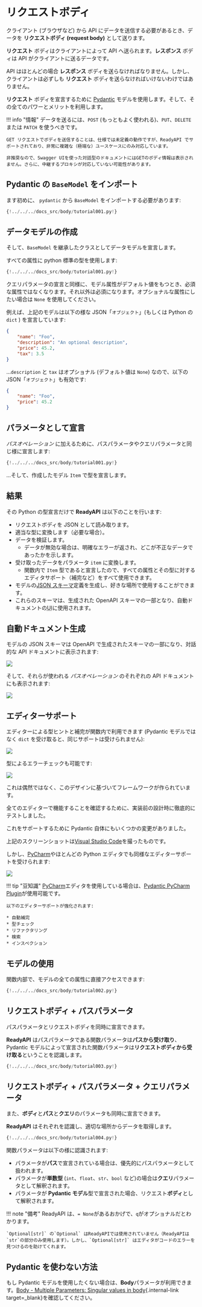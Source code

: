 # リクエストボディ

クライアント (ブラウザなど) から API にデータを送信する必要があるとき、データを **リクエストボディ (request body)** として送ります。

**リクエスト** ボディはクライアントによって API へ送られます。**レスポンス** ボディは API がクライアントに送るデータです。

API はほとんどの場合 **レスポンス** ボディを送らなければなりません。しかし、クライアントは必ずしも **リクエスト** ボディを送らなければいけないわけではありません。

**リクエスト** ボディを宣言するために <a href="https://pydantic-docs.helpmanual.io/" class="external-link" target="_blank">Pydantic</a> モデルを使用します。そして、その全てのパワーとメリットを利用します。

!!! info "情報"
データを送るには、`POST` (もっともよく使われる)、`PUT`、`DELETE` または `PATCH` を使うべきです。

    GET リクエストでボディを送信することは、仕様では未定義の動作ですが、ReadyAPI でサポートされており、非常に複雑な（極端な）ユースケースにのみ対応しています。

    非推奨なので、Swagger UIを使った対話型のドキュメントにはGETのボディ情報は表示されません。さらに、中継するプロキシが対応していない可能性があります。

## Pydantic の `BaseModel` をインポート

ます初めに、 `pydantic` から `BaseModel` をインポートする必要があります:

```Python hl_lines="2"
{!../../../docs_src/body/tutorial001.py!}
```

## データモデルの作成

そして、`BaseModel` を継承したクラスとしてデータモデルを宣言します。

すべての属性に python 標準の型を使用します:

```Python hl_lines="5-9"
{!../../../docs_src/body/tutorial001.py!}
```

クエリパラメータの宣言と同様に、モデル属性がデフォルト値をもつとき、必須な属性ではなくなります。それ以外は必須になります。オプショナルな属性にしたい場合は `None` を使用してください。

例えば、上記のモデルは以下の様な JSON「`オブジェクト`」(もしくは Python の `dict` ) を宣言しています:

```JSON
{
    "name": "Foo",
    "description": "An optional description",
    "price": 45.2,
    "tax": 3.5
}
```

...`description` と `tax` はオプショナル (デフォルト値は `None`) なので、以下の JSON「`オブジェクト`」も有効です:

```JSON
{
    "name": "Foo",
    "price": 45.2
}
```

## パラメータとして宣言

_パスオペレーション_ に加えるために、パスパラメータやクエリパラメータと同じ様に宣言します:

```Python hl_lines="16"
{!../../../docs_src/body/tutorial001.py!}
```

...そして、作成したモデル `Item` で型を宣言します。

## 結果

その Python の型宣言だけで **ReadyAPI** は以下のことを行います:

- リクエストボディを JSON として読み取ります。
- 適当な型に変換します（必要な場合）。
- データを検証します。
  - データが無効な場合は、明確なエラーが返され、どこが不正なデータであったかを示します。
- 受け取ったデータをパラメータ `item` に変換します。
  - 関数内で `Item` 型であると宣言したので、すべての属性とその型に対するエディタサポート（補完など）をすべて使用できます。
- モデルの<a href="http://json-schema.org" class="external-link" target="_blank">JSON スキーマ</a>定義を生成し、好きな場所で使用することができます。
- これらのスキーマは、生成された OpenAPI スキーマの一部となり、自動ドキュメントの<abbr title = "User Interfaces">UI</abbr>に使用されます。

## 自動ドキュメント生成

モデルの JSON スキーマは OpenAPI で生成されたスキーマの一部になり、対話的な API ドキュメントに表示されます:

<img src="/img/tutorial/body/image01.png">

そして、それらが使われる _パスオペレーション_ のそれぞれの API ドキュメントにも表示されます:

<img src="/img/tutorial/body/image02.png">

## エディターサポート

エディターによる型ヒントと補完が関数内で利用できます (Pydantic モデルではなく `dict` を受け取ると、同じサポートは受けられません):

<img src="/img/tutorial/body/image03.png">

型によるエラーチェックも可能です:

<img src="/img/tutorial/body/image04.png">

これは偶然ではなく、このデザインに基づいてフレームワークが作られています。

全てのエディターで機能することを確認するために、実装前の設計時に徹底的にテストしました。

これをサポートするために Pydantic 自体にもいくつかの変更がありました。

上記のスクリーンショットは<a href="https://code.visualstudio.com" class="external-link" target="_blank">Visual Studio Code</a>を撮ったものです。

しかし、<a href="https://www.jetbrains.com/pycharm/" class="external-link" target="_blank">PyCharm</a>やほとんどの Python エディタでも同様なエディターサポートを受けられます:

<img src="/img/tutorial/body/image05.png">

!!! tip "豆知識"
<a href="https://www.jetbrains.com/pycharm/" class="external-link" target="_blank">PyCharm</a>エディタを使用している場合は、<a href="https://github.com/koxudaxi/pydantic-pycharm-plugin/" class="external-link" target="_blank">Pydantic PyCharm Plugin</a>が使用可能です。

    以下のエディターサポートが強化されます:

    * 自動補完
    * 型チェック
    * リファクタリング
    * 検索
    * インスペクション

## モデルの使用

関数内部で、モデルの全ての属性に直接アクセスできます:

```Python hl_lines="19"
{!../../../docs_src/body/tutorial002.py!}
```

## リクエストボディ + パスパラメータ

パスパラメータとリクエストボディを同時に宣言できます。

**ReadyAPI** はパスパラメータである関数パラメータは**パスから受け取り**、Pydantic モデルによって宣言された関数パラメータは**リクエストボディから受け取る**ということを認識します。

```Python hl_lines="15-16"
{!../../../docs_src/body/tutorial003.py!}
```

## リクエストボディ + パスパラメータ + クエリパラメータ

また、**ボディ**と**パス**と**クエリ**のパラメータも同時に宣言できます。

**ReadyAPI** はそれぞれを認識し、適切な場所からデータを取得します。

```Python hl_lines="16"
{!../../../docs_src/body/tutorial004.py!}
```

関数パラメータは以下の様に認識されます:

- パラメータが**パス**で宣言されている場合は、優先的にパスパラメータとして扱われます。
- パラメータが**単数型** (`int`、`float`、`str`、`bool` など)の場合は**クエリ**パラメータとして解釈されます。
- パラメータが **Pydantic モデル**型で宣言された場合、リクエスト**ボディ**として解釈されます。

!!! note "備考"
ReadyAPI は、`= None`があるおかげで、`q`がオプショナルだとわかります。

    `Optional[str]` の`Optional` はReadyAPIでは使用されていません（ReadyAPIは`str`の部分のみ使用します）。しかし、`Optional[str]` はエディタがコードのエラーを見つけるのを助けてくれます。

## Pydantic を使わない方法

もし Pydantic モデルを使用したくない場合は、**Body**パラメータが利用できます。[Body - Multiple Parameters: Singular values in body](body-multiple-params.md#singular-values-in-body){.internal-link target=\_blank}を確認してください。
